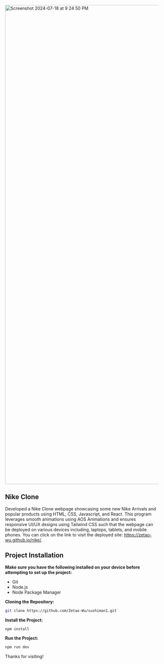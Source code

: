 <img width="1568" alt="Screenshot 2024-07-18 at 9 24 50 PM" src="https://github.com/user-attachments/assets/45b72b17-55a1-40f2-aee2-b495b7978761">

## Nike Clone

Developed a Nike Clone webpage showcasing some new Nike Arrivals and popular products using HTML, CSS, Javascript, and React. This program leverages smooth animations using AOS Animations and ensures responsive UI/UX designs using Tailwind CSS such that the webpage can be deployed on various devices including, laptops, tablets, and mobile phones. You can click on the link to visit the deployed site: https://zetao-wu.github.io/nike/.

## Project Installation

**Make sure you have the following installed on your device before attempting to set up the project:**

- Git
- Node.js
- Node Package Manager

**Cloning the Repository:**

```bash
git clone https://github.com/Zetao-Wu/sushiman1.git
```

**Install the Project:**

```bash
npm install
```

**Run the Project:**

```bash
npm run dev
```

Thanks for visiting!
